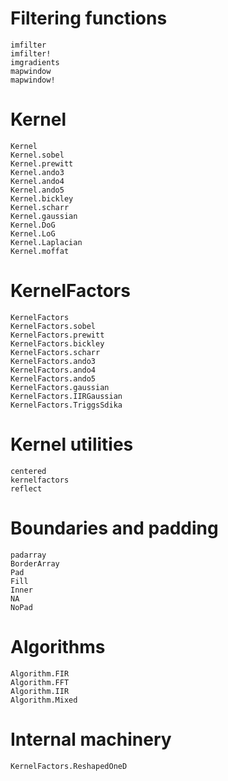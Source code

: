 # Filtering functions

```@docs
imfilter
imfilter!
imgradients
mapwindow
mapwindow!
```

# Kernel

```@docs
Kernel
Kernel.sobel
Kernel.prewitt
Kernel.ando3
Kernel.ando4
Kernel.ando5
Kernel.bickley
Kernel.scharr
Kernel.gaussian
Kernel.DoG
Kernel.LoG
Kernel.Laplacian
Kernel.moffat
```

# KernelFactors

```@docs
KernelFactors
KernelFactors.sobel
KernelFactors.prewitt
KernelFactors.bickley
KernelFactors.scharr
KernelFactors.ando3
KernelFactors.ando4
KernelFactors.ando5
KernelFactors.gaussian
KernelFactors.IIRGaussian
KernelFactors.TriggsSdika
```

# Kernel utilities

```@docs
centered
kernelfactors
reflect
```

# Boundaries and padding

```@docs
padarray
BorderArray
Pad
Fill
Inner
NA
NoPad
```

# Algorithms

```@docs
Algorithm.FIR
Algorithm.FFT
Algorithm.IIR
Algorithm.Mixed
```

# Internal machinery

```@docs
KernelFactors.ReshapedOneD
```
